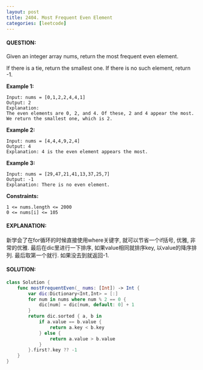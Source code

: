 ```yaml
---
layout: post
title: 2404. Most Frequent Even Element
categories: [leetcode]
---
```

#### QUESTION:
Given an integer array nums, return the most frequent even element.

If there is a tie, return the smallest one. If there is no such element, return -1.

 

__Example 1:__
```
Input: nums = [0,1,2,2,4,4,1]
Output: 2
Explanation:
The even elements are 0, 2, and 4. Of these, 2 and 4 appear the most.
We return the smallest one, which is 2.
```
__Example 2:__
```
Input: nums = [4,4,4,9,2,4]
Output: 4
Explanation: 4 is the even element appears the most.
```
__Example 3:__
```
Input: nums = [29,47,21,41,13,37,25,7]
Output: -1
Explanation: There is no even element.
```
 

__Constraints:__
```
1 <= nums.length <= 2000
0 <= nums[i] <= 105
```
#### EXPLANATION:

新学会了在for循环的时候直接使用where关键字, 就可以节省一个if括号, 优雅, 非常的优雅. 最后在dic里进行一下排序, 如果value相同就排序key, 以value的降序排列. 最后取第一个就行. 如果没去到就返回-1. 

#### SOLUTION:
```swift
class Solution {
    func mostFrequentEven(_ nums: [Int]) -> Int {
        var dic:Dictionary<Int,Int> = [:]
        for num in nums where num % 2 == 0 {
            dic[num] = dic[num, default: 0] + 1
        }
        return dic.sorted { a, b in
            if a.value == b.value {
                return a.key < b.key
            } else {
                return a.value > b.value
            }
        }.first?.key ?? -1
    }
}
```
